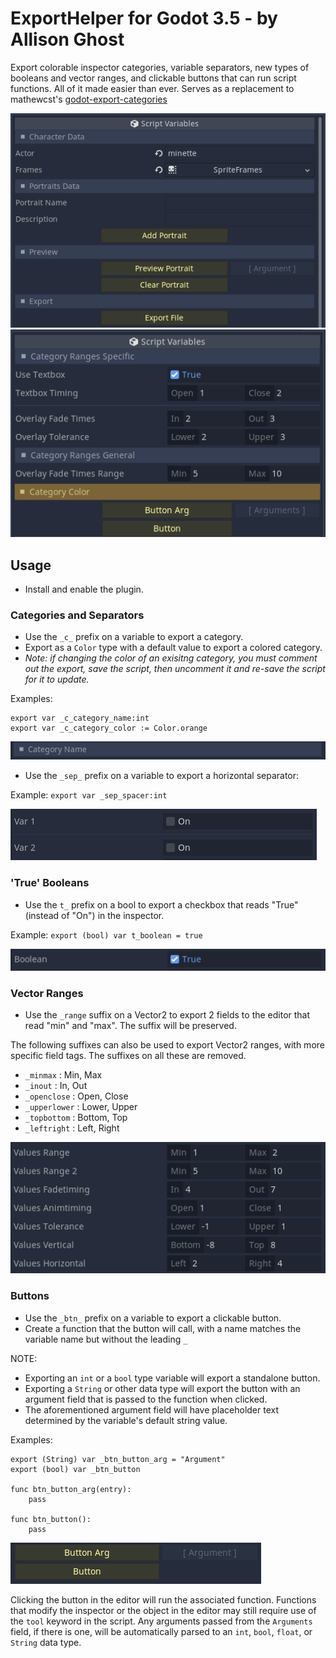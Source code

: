 
# ExportHelper for Godot 3.5 - by Allison Ghost

Export colorable inspector categories, variable separators, new types of booleans and vector ranges, and clickable buttons that can run script functions. All of it made easier than ever.
Serves as a replacement to mathewcst's [godot-export-categories](https://github.com/mathewcst/godot-export-categories)

![cover](./img/Preview.png "Preview")
![cover](./img/Preview2.png "Preview2")

## Usage

- Install and enable the plugin.

### Categories and Separators
- Use the `_c_` prefix on a variable to export a category.
- Export as a `Color` type with a default value to export a colored category.
- *Note: if changing the color of an exisitng category, you must comment out the export, save the script, then uncomment it and re-save the script for it to update.*

Examples:
```
export var _c_category_name:int
export var _c_category_color := Color.orange
```
![cover](./img/category.png "Categories")

- Use the `_sep_` prefix on a variable to export a horizontal separator:

Example: ```export var _sep_spacer:int```

![cover](./img/separator.png "Separators")

### 'True' Booleans

- Use the `t_` prefix on a bool to export a checkbox that reads "True" (instead of "On") in the inspector.

Example: ```export (bool) var t_boolean = true```

![cover](./img/trueboolean.png "Booleans")

### Vector Ranges

- Use the `_range` suffix on a Vector2 to export 2 fields to the editor that read "min" and "max". The suffix will be preserved.

The following suffixes can also be used to export Vector2 ranges, with more specific field tags. The suffixes on all these are removed.

- `_minmax` : Min, Max
- `_inout` : In, Out
- `_openclose` : Open, Close
- `_upperlower` : Lower, Upper
- `_topbottom` : Bottom, Top
- `_leftright` : Left, Right

![cover](./img/vectorranges.png "Vector Ranges")

### Buttons

- Use the `_btn_` prefix on a variable to export a clickable button.
- Create a function that the button will call, with a name matches the variable name but without the leading `_`

NOTE:
- Exporting an `int` or a `bool` type variable will export a standalone button.
- Exporting a `String` or other data type will export the button with an argument field that is passed to the function when clicked.
- The aforementioned argument field will have placeholder text determined by the variable's default string value.

Examples:
```
export (String) var _btn_button_arg = "Argument"
export (bool) var _btn_button

func btn_button_arg(entry):
	pass

func btn_button():
	pass

```
![cover](./img/buttons.png "Buttons")

Clicking the button in the editor will run the associated function. Functions that modify the inspector or the object in the editor may still require use of the `tool` keyword in the script. Any arguments passed from the `Arguments` field, if there is one, will be automatically parsed to an `int`, `bool`, `float`, or `String` data type.
